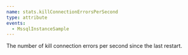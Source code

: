 ```yaml
---
name: stats.killConnectionErrorsPerSecond
type: attribute
events:
  - MssqlInstanceSample
---
```


The number of kill connection errors per second since the last restart.